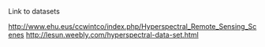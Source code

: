 Link to datasets

http://www.ehu.eus/ccwintco/index.php/Hyperspectral_Remote_Sensing_Scenes
http://lesun.weebly.com/hyperspectral-data-set.html
